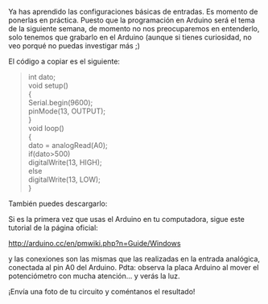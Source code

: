 Ya has aprendido las configuraciones básicas de entradas. Es momento de ponerlas en práctica. Puesto que la programación en Arduino será el tema de la siguiente semana, de momento no nos preocuparemos en entenderlo, solo tenemos que grabarlo en el Arduino (aunque si tienes curiosidad, no veo porqué no puedas investigar más ;)

El código a copiar es el siguiente:

>int dato;  
>void setup()  
>{  
>Serial.begin(9600);   
>pinMode(13, OUTPUT);  
>}  
>void loop()  
>{  
>dato = analogRead(A0);    
> if(dato>500)  
> digitalWrite(13, HIGH);  
>else  
>digitalWrite(13, LOW);  
>}

También puedes descargarlo:



Si es la primera vez que usas el Arduino en tu computadora, sigue este tutorial de la página oficial:

<http://arduino.cc/en/pmwiki.php?n=Guide/Windows>

y las conexiones son las mismas que las realizadas en la entrada analógica, conectada al pin A0 del Arduino.
Pdta: observa la placa Arduino al mover el potenciómetro con mucha atención... y verás la luz.

¡Envía una foto de tu circuito y coméntanos el resultado!